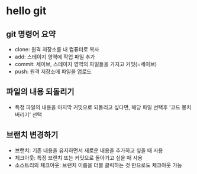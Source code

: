 # hello git

## git 명령어 요약

- clone: 원격 저장소를 내 컴퓨터로 복사
- add: 스테이지 영역에 작업 파일 추가
- commit: 세이브, 스테이지 영역의 파일들을 가지고 커밋(=세이브)
- push: 원격 저장소에 파일을 업로드

## 파일의 내용 되돌리기

- 특정 파일의 내용을 마지막 커밋으로 되돌리고 싶다면, 해당 파일 선택후 '코드 뭉치 버리기' 선택

## 브랜치 변경하기

- 브랜치: 기존 내용을 유지하면서 새로운 내용을 추가하고 싶을 때 사용
- 체크아웃: 특정 브랜치 또는 커밋으로 돌아가고 싶을 때 사용
- 소스트리의 체크아웃: 브랜치 이름을 더블 클릭하는  것 만으로도 체크아웃 가능
